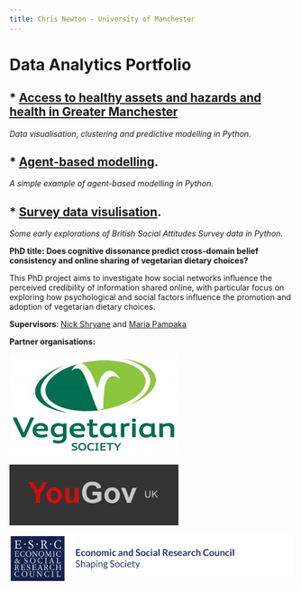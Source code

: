 ```yaml
---
title: Chris Newton - University of Manchester
---
```

# **Data Analytics Portfolio**

## * [Access to healthy assets and hazards and health in Greater Manchester](https://github.com/ChrisDNewton/GreaterManchesterHealth/blob/master/Analysis%20of%20Indices%20of%20Multiple%20Deprivation%20and%20'Access%20to%20Healthy%20Assets%20and%20Hazards'%20Data%20in%20Greater%20Manchester%20(for%20GitHub).ipynb)

  *Data visualisation, clustering and predictive modelling in Python.*

## * [Agent-based modelling](https://chrisdnewton.github.io/AgentBasedModelling).

  *A simple example of agent-based modelling in Python.*

## * [Survey data visulisation](https://chrisdnewton.github.io/RandomForest). 

  *Some early explorations of British Social Attitudes Survey data in Python.*

**PhD title: Does cognitive dissonance predict cross-domain belief consistency and online sharing of vegetarian dietary choices?**

This PhD project aims to investigate how social networks influence the perceived credibility of information shared online, with particular focus on exploring how psychological and social factors influence the promotion and adoption of vegetarian dietary choices. 

**Supervisors**: [Nick Shryane](https://www.research.manchester.ac.uk/portal/N.Shryane.html) and [Maria Pampaka](https://www.research.manchester.ac.uk/portal/Maria.Pampaka.html)

**Partner organisations:**

<!-- VegSoc logo with link to website -->
<a href="https://www.vegsoc.org/"><img src="https://raw.githubusercontent.com/ChrisDNewton/ChrisDNewton.github.io/master/VEG_SOC_MASTER_FULL_COL_RGB_-300x179.jpg" 
  alt="VegSoc website"
  border="0" /></a>

<!-- YouGov logo with link to website -->
<a href="https://yougov.co.uk/"><img src="https://raw.githubusercontent.com/ChrisDNewton/ChrisDNewton.github.io/master/yougov-uk-surveys-300x108.gif"
  alt="YouGov UK website"
  border="0" /></a>


<!-- Display an image with MD -->
![ESRC logo](https://raw.githubusercontent.com/ChrisDNewton/ChrisDNewton.github.io/master/logo.png)

